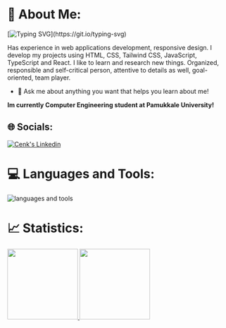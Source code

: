 # 💫 About Me:

[![Typing SVG](https://readme-typing-svg.herokuapp.com?color=%fff&size=22&vCenter=true&lines=Hello+There!+;I'm+Cenk+Şengünlü...;)](https://git.io/typing-svg)

Has experience in web applications development, responsive design. I develop my projects using HTML, CSS, Tailwind CSS, JavaScript, TypeScript and React. I like to learn and research new things. Organized, responsible and self-critical person, attentive to details as well, goal-oriented, team player.

- 💬 Ask me about anything you want that helps you learn about me!

<strong> Im currently Computer Engineering student at Pamukkale University! </strong>

## 🌐 Socials:

<a href="https://www.linkedin.com/in/cenk-şengünlü-b58517210/" target="_blank" rel="nofollow"><img alt="Cenk's Linkedin" src="https://img.shields.io/badge/LinkedIn-0077B5?style=for-the-badge&logo=linkedin&logoColor=white" /></a>


# 💻 Languages and Tools:
<img src="https://skillicons.dev/icons?i=html,css,tailwind,js,ts,react,nextjs,redux,vite" alt="languages and tools">

# 📈 Statistics:

<div >
<a href="https://github.com/cenkSengunlu">
<img height="160em" src="https://github-readme-stats.vercel.app/api?username=cenkSengunlu&theme=midnight-purple&show_icons=true&include_all_commits=true&hide_border=false&count_private=true" />
</a>
<a href="https://github.com/cenkSengunlu">
<img height="160em" src="https://github-readme-stats.vercel.app/api/top-langs/?username=cenkSengunlu&layout=compact&hide_border=false&theme=midnight-purple&count_private=true" />
</a>


